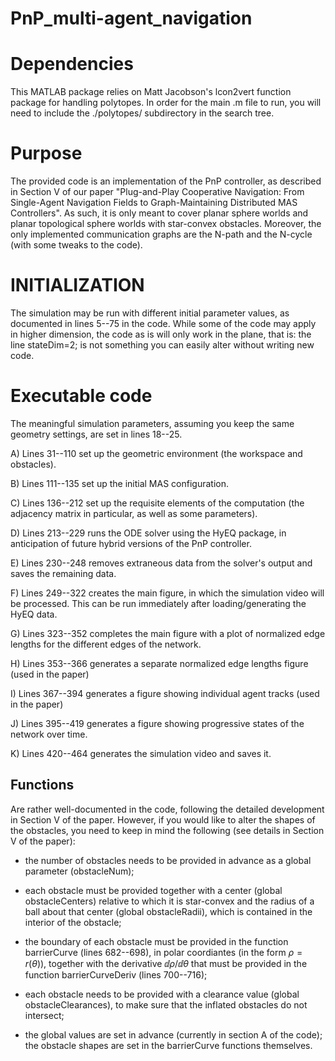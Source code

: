 # PnP_multi-agent_navigation


# Dependencies
This MATLAB package relies on Matt Jacobson's lcon2vert function package for handling polytopes. In order for the main .m file to run, you will need to include the ./polytopes/ subdirectory in the search tree.


# Purpose
The provided code is an implementation of the PnP controller, as described in Section V of our paper "Plug-and-Play Cooperative Navigation: From Single-Agent Navigation Fields to Graph-Maintaining Distributed MAS Controllers". As such, it is only meant to cover planar sphere worlds and planar topological sphere worlds with star-convex obstacles. Moreover, the only implemented communication graphs are the N-path and the N-cycle (with some tweaks to the code).


# INITIALIZATION
The simulation may be run with different initial parameter values, as documented in lines 5--75 in the code. While some of the code may apply in higher dimension, the code as is will only work in the plane, that is: the line
  stateDim=2;
is not something you can easily alter without writing new code.


# Executable code
The meaningful simulation parameters, assuming you keep the same geometry settings, are set in lines 18--25.

A) Lines 31--110 set up the geometric environment (the workspace and obstacles).

B) Lines 111--135 set up the initial MAS configuration.

C) Lines 136--212 set up the requisite elements of the computation (the adjacency matrix in particular, as well as some parameters). 

D) Lines 213--229 runs the ODE solver using the HyEQ package, in anticipation of future hybrid versions of the PnP controller.

E) Lines 230--248 removes extraneous data from the solver's output and saves the remaining data.

F) Lines 249--322 creates the main figure, in which the simulation video will be processed. This can be run immediately after loading/generating the HyEQ data.

G) Lines 323--352 completes the main figure with a plot of normalized edge lengths for the different edges of the network.

H) Lines 353--366 generates a separate normalized edge lengths figure (used in the paper)

I) Lines 367--394 generates a figure showing individual agent tracks (used in the paper)

J) Lines 395--419 generates a figure showing progressive states of the network over time.

K) Lines 420--464 generates the simulation video and saves it.


## Functions

Are rather well-documented in the code, following the detailed development in Section V of the paper. However, if you would like to alter the shapes of the obstacles, you need to keep in mind the following (see details in Section V of the paper):

- the number of obstacles needs to be provided in advance as a global parameter (obstacleNum);

- each obstacle must be provided together with a center (global obstacleCenters) relative to which it is star-convex and the radius of a ball about that center (global obstacleRadii), which is contained in the interior of the obstacle;

- the boundary of each obstacle must be provided in the function barrierCurve (lines 682--698), in polar coordiantes (in the form $\rho=r(\theta)$), together with the derivative $\dd\rho/\dd\theta$ that must be provided in the function barrierCurveDeriv (lines 700--716);

- each obstacle needs to be provided with a clearance value (global obstacleClearances), to make sure that the inflated obstacles do not intersect;

- the global values are set in advance (currently in section A of the code); the obstacle shapes are set in the barrierCurve functions themselves.
